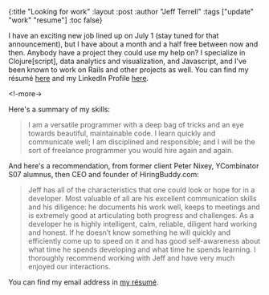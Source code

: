 {:title "Looking for work"
 :layout :post
 :author "Jeff Terrell"
 :tags ["update" "work" "resume"]
 :toc false}

I have an exciting new job lined up on July 1 (stay tuned for that
announcement), but I have about a month and a half free between now and then.
Anybody have a project they could use my help on? I specialize in
Clojure\[script\], data analytics and visualization, and Javascript, and I've
been known to work on Rails and other projects as well. You can find my
r&eacute;sum&eacute; [here](/img/résumé.pdf) and my LinkedIn Profile
[here](https://www.linkedin.com/in/jeffreyterrell/).

<!-more->

Here's a summary of my skills:

> I am a versatile programmer with a deep bag of tricks and an eye towards
> beautiful, maintainable code.  I learn quickly and communicate well; I am
> disciplined and responsible; and I will be the sort of freelance programmer
> you would hire again and again.

And here's a recommendation, from former client Peter Nixey, YCombinator S07
alumnus, then CEO and founder of HiringBuddy.com:

> Jeff has all of the characteristics that one could look or hope for in a
> developer.  Most valuable of all are his excellent communication skills and
> his diligence:  he documents his work well, keeps to meetings and  is
> extremely  good  at  articulating  both  progress  and  challenges.   As  a
> developer  he  is  highly intelligent, calm, reliable, diligent hard working
> and honest.  If he doesn’t know something he will quickly and efficiently
> come up to speed on it and has good self-awareness about what time he spends
> developing and what time he spends learning.  I thoroughly recommend working
> with Jeff and have very much enjoyed our interactions.

You can find my email address in [my r&eacute;sum&eacute;](/img/résumé.pdf).

